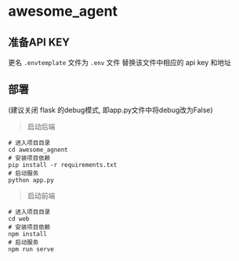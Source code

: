 # awesome_agent

## 准备API KEY
更名 `.envtemplate` 文件为 `.env` 文件
替换该文件中相应的 api key 和地址

## 部署
(建议关闭 flask 的debug模式, 即app.py文件中将debug改为False)

> 启动后端

```
# 进入项目目录
cd awesome_agnent
# 安装项目依赖
pip install -r requirements.txt
# 启动服务
python app.py
```

> 启动前端

``````
# 进入项目目录
cd web
# 安装项目依赖
npm install
# 启动服务
npm run serve
``````

